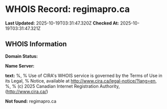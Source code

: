 # WHOIS Record: regimapro.ca

**Last Updated:** 2025-10-19T03:31:47.320Z
**Checked At:** 2025-10-19T03:31:47.321Z

## WHOIS Information

**Domain Status:** 

**Name Server:** 

**text:** %, % Use of CIRA's WHOIS service is governed by the Terms of Use in its Legal, % Notice, available at http://www.cira.ca/legal-notice/?lang=en, %, % (c) 2025 Canadian Internet Registration Authority, (http://www.cira.ca/)

**Not found:** regimapro.ca

